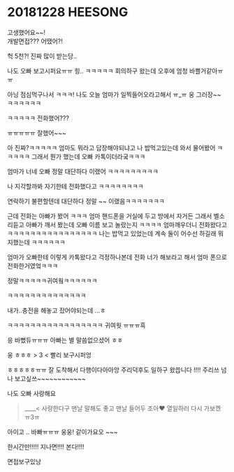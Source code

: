 # 20181228 HEESONG

고생했어요~~!   
개발면접???
어땠어?!

헉 5천?!
진짜 많이 받는당..

나도 오빠 보고시퍼요ㅠㅠ
힝..
ㅋㅋㅋㅋㅋ
회의하구 왔는데
오후에 엄청 바쁠거같아ㅠㅠ

아닝 점심먹구나서 ㅋㅋㅋ!
나도 오늘 엄마가 일찍들어오라고해서
ㅠ_ㅠ
웅 그러장~~ 
ㅋㅋㅋㅋㅋㅋ

ㅋㅋㅋㅋㅋ
전화했어???

ㅠㅠㅠㅠㅠ
잘했어~~~

아 진짜?ㅋㅋㅋㅋㅋ
엄마도 뭐라고 답장해야되냐고 나 밥먹고있는데 와서 물어봤어
ㅋㅋㅋㅋㅋ
그래서 뭔가 했는데 오빠 카톡이더라궄ㅋㅋㅋ



엄마가 너네 오빠 정말 대단하다 이랬어
ㅋㅋㅋㅋㅋㅋㅋㅋㅋ


나 지각할까봐 
자기한테 전화했다고 
ㅋㅋㅋㅋㅋㅋㅋㅋ


연락하기 불편할텐데 대단하다 정말 ~~
이랬음ㅋㅋㅋㅋㅋㅋㅋ

근데 전화는 아빠가 봤어 ㅋㅋㅋ
엄마 핸드폰을 거실에 두고 방에서 자거든
그래서 벨소리듣고 아빠가 깨서 봤는데 
오빠 이름 보고 놀랐는지 ㅋㅋㅋㅋ
엄마깨우더니 전화왔다고 
ㅋㅋㅋㅋㅋㅋㅋㅋㅋㅋㅋㅋㅋㅋㅋㅋ
나는 밥먹고 있었는데 계속 둘이 어수선 하길래 
뭐지했는데 ㅋㅋㅋㅋㅋㅋ

엄마가 오빠한테 이렇게 카톡왔다고 
걱정하나본데 전화 너가 해보라고 해서 
엄마 폰으로 전화한거였엌ㅋㅋㅋ


정말ㅋㅋㅋㅋㅋ귀여웤ㅋㅋㅋㅋㅋㅋ

ㅋㅋㅋㅋㅋㅋㅋㅋㅋㅋㅋㅋㅋㅋ

내가..충전을 해놓고 잤어야되는데 ...ㅎ 


ㅋㅋㅋㅋㅋㅋㅋㅋㅋㅋㅋㅋㅋㅋㅋㅋㅋ
귀여웟 ㅠㅠㅠ흑 


응 바뻤듀ㅠㅠㅠ
아빠는 별 말씀없으셨어 ㅎㅎ

웅 ㅎㅎㅎ > 3 < 
빨리 보구시퍼엉


ㅎㅎㅎㅎㅎㅠㅠ
잘 도착해서 다행이다아아앙 
주리덕후도 일하구 왔씁니다 !!!!
주리쓰 넘나 보고싶쓰~~~~~~~~~~~~




나도 오빠 사랑해요
>____< 
사랑한다구 맨날 말해도 좋고 맨날 들어두 조아♥
열일하러 다시 가보껜 ㅠ3ㅠ


아이고 .. 바빠ㅠㅠㅠ
웅웅! 같이가요오 ~~~

한시간만!!!!!
지나면!!!!
본다!!!!

면접보구있낭
























